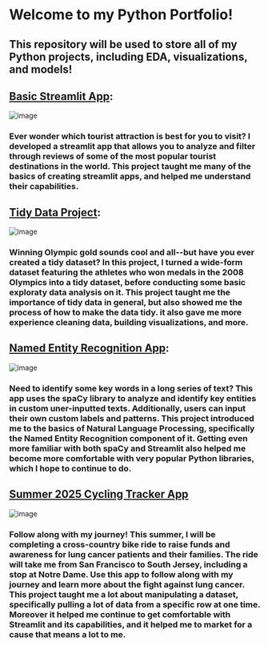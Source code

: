 # Welcome to my Python Portfolio!

## This repository will be used to store all of my Python projects, including EDA, visualizations, and models!

## [Basic Streamlit App](https://github.com/JackOwens38/OWENS-Python-Portfolio/tree/main/basic-streamlit-app):
![image](https://github.com/user-attachments/assets/7cd18fac-5750-43d2-ad7c-4737fca0a38c)

### Ever wonder which tourist attraction is best for you to visit? I developed a streamlit app that allows you to analyze and filter through reviews of some of the most popular tourist destinations in the world. This project taught me many of the basics of creating streamlit apps, and helped me understand their capabilities. 

## [Tidy Data Project](https://github.com/JackOwens38/OWENS-Python-Portfolio/tree/main/tidy_data_project):
![image](https://github.com/user-attachments/assets/a4ddca91-bb92-469b-9d24-b236bebb8f02)

### Winning Olympic gold sounds cool and all--but have you ever created a tidy dataset? In this project, I turned a wide-form dataset featuring the athletes who won medals in the 2008 Olympics into a tidy dataset, before conducting some basic exploraty data analysis on it. This project taught me the importance of tidy data in general, but also showed me the process of how to make the data tidy. it also gave me more experience cleaning data, building visualizations, and more.

## [Named Entity Recognition App](https://github.com/JackOwens38/OWENS-Python-Portfolio/tree/main/NERStreamlitApp):
![image](https://spacy.io/images/pipeline.svg)

### Need to identify some key words in a long series of text? This app uses the spaCy library to analyze and identify key entities in custom uner-inputted texts. Additionally, users can input their own custom labels and patterns. This project introduced me to the basics of Natural Language Processing, specifically the Named Entity Recognition component of it. Getting even more familiar with both spaCy and Streamlit also helped me become more comfortable with very popular Python libraries, which I hope to continue to do.

## [Summer 2025 Cycling Tracker App](https://github.com/JackOwens38/OWENS-Python-Portfolio/tree/main/StreamlitAppFinal)
![image](https://github.com/user-attachments/assets/0483aa28-8cf1-47b7-a09f-dcc711273f5e)

### Follow along with my journey! This summer, I will be completing a cross-country bike ride to raise funds and awareness for lung cancer patients and their families. The ride will take me from San Francisco to South Jersey, including a stop at Notre Dame. Use this app to follow along with my journey and learn more about the fight against lung cancer. This project taught me a lot about manipulating a dataset, specifically pulling a lot of data from a specific row at one time. Moreover it helped me continue to get comfortable with Streamlit and its capabilities, and it helped me to market for a cause that means a lot to me. 
